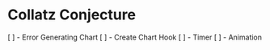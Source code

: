 # Collatz Conjecture

[ ] - Error Generating Chart
[ ] - Create Chart Hook
[ ] - Timer
[ ] - Animation